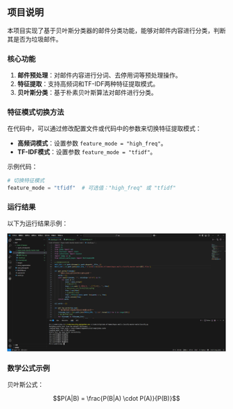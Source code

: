 ## 项目说明

本项目实现了基于贝叶斯分类器的邮件分类功能，能够对邮件内容进行分类，判断其是否为垃圾邮件。

### 核心功能
1. **邮件预处理**：对邮件内容进行分词、去停用词等预处理操作。
2. **特征提取**：支持高频词和TF-IDF两种特征提取模式。
3. **贝叶斯分类**：基于朴素贝叶斯算法对邮件进行分类。

### 特征模式切换方法
在代码中，可以通过修改配置文件或代码中的参数来切换特征提取模式：
- **高频词模式**：设置参数 `feature_mode = "high_freq"`。
- **TF-IDF模式**：设置参数 `feature_mode = "tfidf"`。

示例代码：
```python
# 切换特征模式
feature_mode = "tfidf"  # 可选值："high_freq" 或 "tfidf"
```

### 运行结果

以下为运行结果示例：

<img src="https://github.com/hameo3/Code-of-hameo/blob/main/images/bayes.png" alt="贝叶斯" width="1000">

### 数学公式示例
贝叶斯公式：

```math
P(A|B) = \frac{P(B|A) \cdot P(A)}{P(B)}
```
